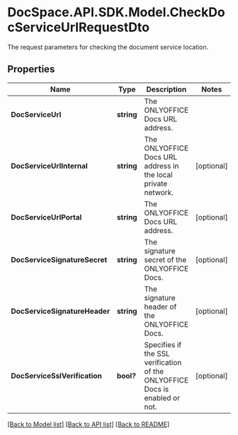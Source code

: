 # DocSpace.API.SDK.Model.CheckDocServiceUrlRequestDto
The request parameters for checking the document service location.

## Properties

Name | Type | Description | Notes
------------ | ------------- | ------------- | -------------
**DocServiceUrl** | **string** | The ONLYOFFICE Docs URL address. | 
**DocServiceUrlInternal** | **string** | The ONLYOFFICE Docs URL address in the local private network. | [optional] 
**DocServiceUrlPortal** | **string** | The ONLYOFFICE Docs URL address. | [optional] 
**DocServiceSignatureSecret** | **string** | The signature secret of the ONLYOFFICE Docs. | [optional] 
**DocServiceSignatureHeader** | **string** | The signature header of the ONLYOFFICE Docs. | [optional] 
**DocServiceSslVerification** | **bool?** | Specifies if the SSL verification of the ONLYOFFICE Docs is enabled or not. | [optional] 

[[Back to Model list]](../README.md#documentation-for-models) [[Back to API list]](../README.md#documentation-for-api-endpoints) [[Back to README]](../README.md)

